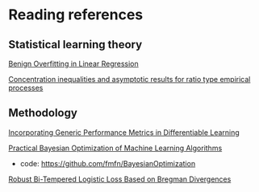 # Reading references

Statistical learning theory
------
[Benign Overfitting in Linear Regression](https://arxiv.org/abs/1906.11300)

[Concentration inequalities and asymptotic results for ratio type empirical processes](https://projecteuclid.org/euclid.aop/1151418495)

Methodology
------

[Incorporating Generic Performance Metrics in Differentiable Learning](https://arxiv.org/pdf/1912.00965.pdf)

[Practical Bayesian Optimization of Machine Learning Algorithms](http://papers.nips.cc/paper/4522-practical-bayesian-optimization-of-machine-learning-algorithms.pdf)
- code: https://github.com/fmfn/BayesianOptimization

[Robust Bi-Tempered Logistic Loss Based on Bregman Divergences](https://arxiv.org/pdf/1906.03361.pdf)
